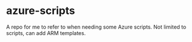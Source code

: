# azure-scripts
A repo for me to refer to when needing some Azure scripts. Not limited to scripts, can add ARM templates.
